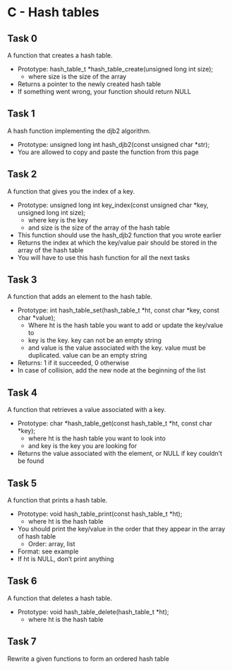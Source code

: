 # C - Hash tables

## Task 0
A function that creates a hash table.

- Prototype: hash_table_t *hash_table_create(unsigned long int size);
	*  where size is the size of the array
- Returns a pointer to the newly created hash table
- If something went wrong, your function should return NULL

## Task 1
A hash function implementing the djb2 algorithm.

- Prototype: unsigned long int hash_djb2(const unsigned char *str);
- You are allowed to copy and paste the function from this page

## Task 2
A function that gives you the index of a key.

- Prototype: unsigned long int key_index(const unsigned char *key, unsigned long int size);
	* where key is the key
	* and size is the size of the array of the hash table
- This function should use the hash_djb2 function that you wrote earlier
- Returns the index at which the key/value pair should be stored in the array of the hash table
- You will have to use this hash function for all the next tasks

## Task 3
A function that adds an element to the hash table.

- Prototype: int hash_table_set(hash_table_t *ht, const char *key, const char *value);
	* Where ht is the hash table you want to add or update the key/value to
	* key is the key. key can not be an empty string
	* and value is the value associated with the key. value must be duplicated. value can be an empty string
- Returns: 1 if it succeeded, 0 otherwise
- In case of collision, add the new node at the beginning of the list

## Task 4
A function that retrieves a value associated with a key.

- Prototype: char *hash_table_get(const hash_table_t *ht, const char *key);
	* where ht is the hash table you want to look into
	* and key is the key you are looking for
- Returns the value associated with the element, or NULL if key couldn’t be found

## Task 5
A function that prints a hash table.

- Prototype: void hash_table_print(const hash_table_t *ht);
	* where ht is the hash table
- You should print the key/value in the order that they appear in the array of hash table
	* Order: array, list
- Format: see example
- If ht is NULL, don’t print anything

## Task 6
A function that deletes a hash table.

- Prototype: void hash_table_delete(hash_table_t *ht);
	* where ht is the hash table

## Task 7
Rewrite a given functions to form an ordered hash table
